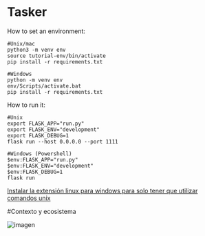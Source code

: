 # Tasker

How to set an environment:

    #Unix/mac
    python3 -m venv env
    source tutorial-env/bin/activate
    pip install -r requirements.txt

    #Windows
    python -m venv env
    env/Scripts/activate.bat
    pip install -r requirements.txt

How to run it:

    #Unix
    export FLASK_APP="run.py"
    export FLASK_ENV="development"
    export FLASK_DEBUG=1
    flask run --host 0.0.0.0 --port 1111
    
    #Windows (Powershell)
    $env:FLASK_APP="run.py"
    $env:FLASK_ENV="development"
    $env:FLASK_DEBUG=1
    flask run

[Instalar la extensión linux para windows para solo tener que utilizar comandos unix](https://evdokimovm.github.io/windows/zsh/shell/syntax/highlighting/ohmyzsh/hyper/terminal/2017/02/24/how-to-install-zsh-and-oh-my-zsh-on-windows-10.html)

#Contexto y ecosistema

![imagen](https://drive.google.com/file/d/1ciHv1blvvDN5u5u4Uph2kBTmAlaNyqYm/view?usp=sharing)
